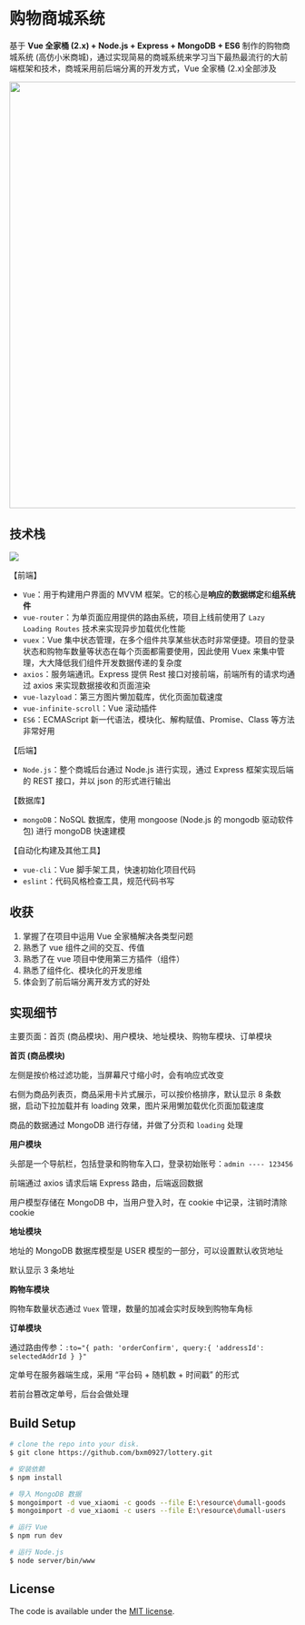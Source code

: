 
# 购物商城系统

基于 **Vue 全家桶 (2.x) + Node.js + Express + MongoDB + ES6** 制作的购物商城系统 (高仿小米商城)，通过实现简易的商城系统来学习当下最热最流行的大前端框架和技术，商城采用前后端分离的开发方式，Vue 全家桶 (2.x)全部涉及

<div  align="center">
  <img src="http://oph264zoo.bkt.clouddn.com/17-8-18/23949327.jpg" width="750">
</div>

## 技术栈

![](http://oph264zoo.bkt.clouddn.com/17-8-18/62079529.jpg)

【前端】

- `Vue`：用于构建用户界面的 MVVM 框架。它的核心是**响应的数据绑定**和**组系统件**
- `vue-router`：为单页面应用提供的路由系统，项目上线前使用了 `Lazy Loading Routes` 技术来实现异步加载优化性能
- `vuex`：Vue 集中状态管理，在多个组件共享某些状态时非常便捷。项目的登录状态和购物车数量等状态在每个页面都需要使用，因此使用 Vuex 来集中管理，大大降低我们组件开发数据传递的复杂度
- `axios`：服务端通讯。Express 提供 Rest 接口对接前端，前端所有的请求均通过 axios 来实现数据接收和页面渲染
- `vue-lazyload`：第三方图片懒加载库，优化页面加载速度
- `vue-infinite-scroll`：Vue 滚动插件
- `ES6`：ECMAScript 新一代语法，模块化、解构赋值、Promise、Class 等方法非常好用

【后端】

- `Node.js`：整个商城后台通过 Node.js 进行实现，通过 Express 框架实现后端的 REST 接口，并以 json 的形式进行输出

【数据库】

- `mongoDB`：NoSQL 数据库，使用 mongoose (Node.js 的 mongodb 驱动软件包) 进行 mongoDB 快速建模

【自动化构建及其他工具】

- `vue-cli`：Vue 脚手架工具，快速初始化项目代码
- `eslint`：代码风格检查工具，规范代码书写


## 收获

1. 掌握了在项目中运用 Vue 全家桶解决各类型问题
2. 熟悉了 vue 组件之间的交互、传值
3. 熟悉了在 vue 项目中使用第三方插件（组件）
4. 熟悉了组件化、模块化的开发思维
5. 体会到了前后端分离开发方式的好处


## 实现细节

主要页面：首页 (商品模块)、用户模块、地址模块、购物车模块、订单模块

**首页 (商品模块)**

左侧是按价格过滤功能，当屏幕尺寸缩小时，会有响应式改变

右侧为商品列表页，商品采用卡片式展示，可以按价格排序，默认显示 8 条数据，启动下拉加载并有 loading 效果，图片采用懒加载优化页面加载速度

商品的数据通过 MongoDB 进行存储，并做了分页和 `loading` 处理

**用户模块**

头部是一个导航栏，包括登录和购物车入口，登录初始账号：`admin ---- 123456`

前端通过 axios 请求后端 Express 路由，后端返回数据

用户模型存储在 MongoDB 中，当用户登入时，在 cookie 中记录，注销时清除 cookie

**地址模块**

地址的 MongoDB 数据库模型是 USER 模型的一部分，可以设置默认收货地址

默认显示 3 条地址

**购物车模块**

购物车数量状态通过 `Vuex` 管理，数量的加减会实时反映到购物车角标

**订单模块**

通过路由传参：`:to="{ path: 'orderConfirm', query:{ 'addressId': selectedAddrId } }"`

定单号在服务器端生成，采用 “平台码 + 随机数 + 时间戳” 的形式

若前台篡改定单号，后台会做处理


## Build Setup

``` bash
# clone the repo into your disk.
$ git clone https://github.com/bxm0927/lottery.git

# 安装依赖
$ npm install

# 导入 MongoDB 数据
$ mongoimport -d vue_xiaomi -c goods --file E:\resource\dumall-goods
$ mongoimport -d vue_xiaomi -c users --file E:\resource\dumall-users

# 运行 Vue
$ npm run dev

# 运行 Node.js
$ node server/bin/www
```


## License

The code is available under the [MIT license](https://opensource.org/licenses/MIT).

<!-- ![](http://oph264zoo.bkt.clouddn.com/17-8-11/10545126.jpg) -->
